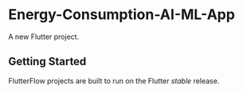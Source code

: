 # Energy-Consumption-AI-ML-App

A new Flutter project.

## Getting Started

FlutterFlow projects are built to run on the Flutter _stable_ release.
